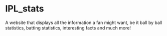 # IPL_stats
A website that displays all the information a fan might want, be it ball by ball statistics, batting statistics, interesting facts and much more!
